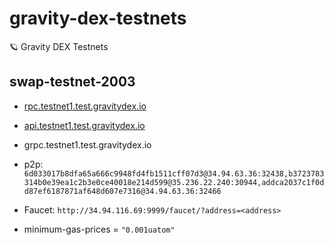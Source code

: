 # gravity-dex-testnets
🪐 Gravity DEX Testnets


## swap-testnet-2003
- [rpc.testnet1.test.gravitydex.io](https://rpc.testnet1.test.gravitydex.io)
- [api.testnet1.test.gravitydex.io](https://api.testnet1.test.gravitydex.io)
- grpc.testnet1.test.gravitydex.io

- p2p: `6d033017b8dfa65a666c9948fd4fb1511cff07d3@34.94.63.36:32438,b3723783314b0e39ea1c2b3e0ce40018e214d599@35.236.22.240:30944,addca2037c1f0dd87ef6187871af648d607e7316@34.94.63.36:32466`
- Faucet: `http://34.94.116.69:9999/faucet/?address=<address>`
- minimum-gas-prices = `"0.001uatom"`
